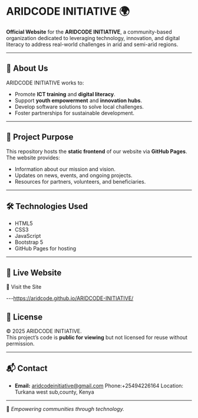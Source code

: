 # ARIDCODE INITIATIVE 🌍

**Official Website** for the **ARIDCODE INITIATIVE**, a community-based organization dedicated to leveraging technology, innovation, and digital literacy to address real-world challenges in arid and semi-arid regions.

---

## 🌟 About Us
ARIDCODE INITIATIVE works to:
- Promote **ICT training** and **digital literacy**.
- Support **youth empowerment** and **innovation hubs**.
- Develop software solutions to solve local challenges.
- Foster partnerships for sustainable development.

---

## 📌 Project Purpose
This repository hosts the **static frontend** of our website via **GitHub Pages**.  
The website provides:
- Information about our mission and vision.
- Updates on news, events, and ongoing projects.
- Resources for partners, volunteers, and beneficiaries.

---

## 🛠️ Technologies Used
- HTML5
- CSS3
- JavaScript
- Bootstrap 5
- GitHub Pages for hosting

---

## 🚀 Live Website
🔗 Visit the Site[](https://aridcode.github.io/ARIDCODE-INITIATIVE/)

---https://aridcode.github.io/ARIDCODE-INITIATIVE/

## 📜 License
© 2025 ARIDCODE INITIATIVE.  
This project’s code is **public for viewing** but not licensed for reuse without permission.

---

## 📬 Contact
- **Email:** aridcodeinitiative@gmail.com
Phone:+25494226164
Location: Turkana west sub,county, Kenya


---

💙 *Empowering communities through technology.*
